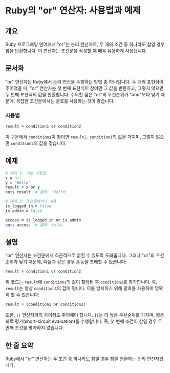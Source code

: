 <!--
Meta Description: # Ruby의 "or" 연산자: 사용법과 예제 ## 개요 Ruby 프로그래밍 언어에서 "or"는 논리 연산자로, 두 개의 조건 중 하나라도 참일 경우 참을 반환합니다. 이 연산자는 조건문을 작성할 때 매우 유용하게 사용됩니다. ## 문서화 "or" 연산자는 Ruby에서...
Meta Keywords: result, condition1, ruby, 연산자는, condition2
-->

# Ruby의 "or" 연산자: 사용법과 예제

## 개요
Ruby 프로그래밍 언어에서 "or"는 논리 연산자로, 두 개의 조건 중 하나라도 참일 경우 참을 반환합니다. 이 연산자는 조건문을 작성할 때 매우 유용하게 사용됩니다.

## 문서화
"or" 연산자는 Ruby에서 논리 연산을 수행하는 방법 중 하나입니다. 두 개의 표현식이 주어졌을 때, "or" 연산자는 첫 번째 표현식이 참이면 그 값을 반환하고, 그렇지 않으면 두 번째 표현식의 값을 반환합니다. 주의할 점은 "or"의 우선순위가 "and"보다 낮기 때문에, 복잡한 조건문에서는 괄호를 사용하는 것이 좋습니다.

### 사용법
```ruby
result = condition1 or condition2
```

이 구문에서 `condition1`이 참이면 `result`는 `condition1`의 값을 가지며, 그렇지 않으면 `condition2`의 값을 갖습니다.

## 예제
```ruby
# 예제 1: 기본 사용법
x = nil
y = "Hello"
result = x or y
puts result  # 출력: "Hello"

# 예제 2: 조건문에서의 사용
is_logged_in = false
is_admin = false

access = is_logged_in or is_admin
puts access  # 출력: false
```

## 설명
"or" 연산자는 조건문에서 직관적으로 읽힐 수 있도록 도와줍니다. 그러나 "or"의 우선순위가 낮기 때문에, 다음과 같은 경우 혼동을 초래할 수 있습니다:

```ruby
result = condition1 or condition2
```
위 코드는 `result`에 `condition1`의 값이 할당된 후 `condition2`를 평가합니다. 즉, `result`는 항상 `condition1`의 값이 됩니다. 이를 방지하기 위해 괄호를 사용하여 명확히 할 수 있습니다:

```ruby
result = (condition1 or condition2)
```

또한, `||` 연산자와의 차이점도 주의해야 합니다. `||`는 더 높은 우선순위를 가지며, 짧은 회로 평가(short-circuit evaluation)를 수행합니다. 즉, 첫 번째 조건이 참일 경우 두 번째 조건을 평가하지 않습니다.

## 한 줄 요약
Ruby에서 "or" 연산자는 두 조건 중 하나라도 참일 경우 참을 반환하는 논리 연산자입니다.